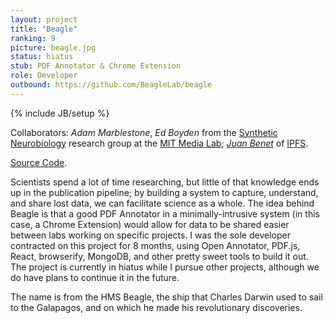 ```yaml
---
layout: project
title: "Beagle"
ranking: 9
picture: beagle.jpg
status: hiatus
stub: PDF Annotator & Chrome Extension
role: Developer
outbound: https://github.com/BeagleLab/beagle
---
```

{% include JB/setup %}

Collaborators: _Adam Marblestone_, _Ed Boyden_ from the [Synthetic Neurobiology](https://www.media.mit.edu/groups/synthetic-neurobiology/overview/) research group at the [MIT Media Lab](https://www.media.mit.edu/); _[Juan Benet](http://juan.benet.ai/)_ of [IPFS](https://ipfs.io/).

[Source Code](github.com/BeagleLab/beagle/).

Scientists spend a lot of time researching, but little of that knowledge ends up in the publication pipeline; by building a system to capture, understand, and share lost data, we can facilitate science as a whole. The idea behind Beagle is that a good PDF Annotator in a minimally-intrusive system (in this case, a Chrome Extension) would allow for data to be shared easier between labs working on specific projects. I was the sole developer contracted on this project for 8 months, using Open Annotator, PDF.js, React, browserify, MongoDB, and other pretty sweet tools to build it out. The project is currently in hiatus while I pursue other projects, although we do have plans to continue it in the future.

The name is from the HMS Beagle, the ship that Charles Darwin used to sail to the Galapagos, and on which he made his revolutionary discoveries.